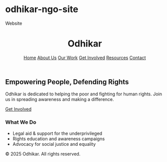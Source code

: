 # odhikar-ngo-site
Website 
<!DOCTYPE html>
<html lang="en">
<head>
    <meta charset="UTF-8">
    <title>Odhikar | Rights for All</title>
    <meta name="viewport" content="width=device-width, initial-scale=1.0">
    <link rel="stylesheet" href="style.css">
</head>
<body>
    <header>
        <h1>Odhikar</h1>
        <nav>
            <a href="index.html">Home</a>
            <a href="about.html">About Us</a>
            <a href="work.html">Our Work</a>
            <a href="get-involved.html">Get Involved</a>
            <a href="resources.html">Resources</a>
            <a href="contact.html">Contact</a>
        </nav>
    </header>
    <main>
        <section class="hero">
            <h2>Empowering People, Defending Rights</h2>
            <p>Odhikar is dedicated to helping the poor and fighting for human rights. Join us in spreading awareness and making a difference.</p>
            <a href="get-involved.html" class="btn">Get Involved</a>
        </section>
        <section>
            <h3>What We Do</h3>
            <ul>
                <li>Legal aid & support for the underprivileged</li>
                <li>Rights education and awareness campaigns</li>
                <li>Advocacy for social justice and equality</li>
            </ul>
        </section>
    </main>
    <footer>
        <p>&copy; 2025 Odhikar. All rights reserved.</p>
    </footer>
</body>
</html>
